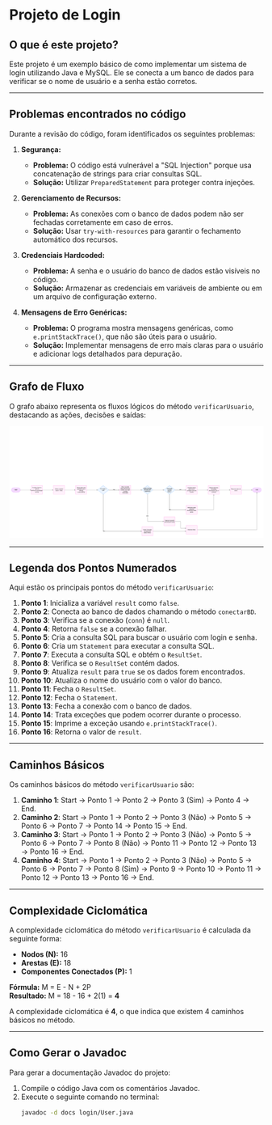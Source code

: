 # Projeto de Login

## O que é este projeto?
Este projeto é um exemplo básico de como implementar um sistema de login utilizando Java e MySQL. Ele se conecta a um banco de dados para verificar se o nome de usuário e a senha estão corretos.

---

## Problemas encontrados no código

Durante a revisão do código, foram identificados os seguintes problemas:

1. **Segurança:**
   - **Problema:** O código está vulnerável a "SQL Injection" porque usa concatenação de strings para criar consultas SQL.
   - **Solução:** Utilizar `PreparedStatement` para proteger contra injeções.

2. **Gerenciamento de Recursos:**
   - **Problema:** As conexões com o banco de dados podem não ser fechadas corretamente em caso de erros.
   - **Solução:** Usar `try-with-resources` para garantir o fechamento automático dos recursos.

3. **Credenciais Hardcoded:**
   - **Problema:** A senha e o usuário do banco de dados estão visíveis no código.
   - **Solução:** Armazenar as credenciais em variáveis de ambiente ou em um arquivo de configuração externo.

4. **Mensagens de Erro Genéricas:**
   - **Problema:** O programa mostra mensagens genéricas, como `e.printStackTrace()`, que não são úteis para o usuário.
   - **Solução:** Implementar mensagens de erro mais claras para o usuário e adicionar logs detalhados para depuração.

---

## Grafo de Fluxo

O grafo abaixo representa os fluxos lógicos do método `verificarUsuario`, destacando as ações, decisões e saídas:

![Grafo de Fluxo](fluxograma/fluoxograma.png)

---

## Legenda dos Pontos Numerados

Aqui estão os principais pontos do método `verificarUsuario`:

1. **Ponto 1**: Inicializa a variável `result` como `false`.
2. **Ponto 2**: Conecta ao banco de dados chamando o método `conectarBD`.
3. **Ponto 3**: Verifica se a conexão (`conn`) é `null`.
4. **Ponto 4**: Retorna `false` se a conexão falhar.
5. **Ponto 5**: Cria a consulta SQL para buscar o usuário com login e senha.
6. **Ponto 6**: Cria um `Statement` para executar a consulta SQL.
7. **Ponto 7**: Executa a consulta SQL e obtém o `ResultSet`.
8. **Ponto 8**: Verifica se o `ResultSet` contém dados.
9. **Ponto 9**: Atualiza `result` para `true` se os dados forem encontrados.
10. **Ponto 10**: Atualiza o nome do usuário com o valor do banco.
11. **Ponto 11**: Fecha o `ResultSet`.
12. **Ponto 12**: Fecha o `Statement`.
13. **Ponto 13**: Fecha a conexão com o banco de dados.
14. **Ponto 14**: Trata exceções que podem ocorrer durante o processo.
15. **Ponto 15**: Imprime a exceção usando `e.printStackTrace()`.
16. **Ponto 16**: Retorna o valor de `result`.

---

## Caminhos Básicos

Os caminhos básicos do método `verificarUsuario` são:

1. **Caminho 1**: Start → Ponto 1 → Ponto 2 → Ponto 3 (Sim) → Ponto 4 → End.
2. **Caminho 2**: Start → Ponto 1 → Ponto 2 → Ponto 3 (Não) → Ponto 5 → Ponto 6 → Ponto 7 → Ponto 14 → Ponto 15 → End.
3. **Caminho 3**: Start → Ponto 1 → Ponto 2 → Ponto 3 (Não) → Ponto 5 → Ponto 6 → Ponto 7 → Ponto 8 (Não) → Ponto 11 → Ponto 12 → Ponto 13 → Ponto 16 → End.
4. **Caminho 4**: Start → Ponto 1 → Ponto 2 → Ponto 3 (Não) → Ponto 5 → Ponto 6 → Ponto 7 → Ponto 8 (Sim) → Ponto 9 → Ponto 10 → Ponto 11 → Ponto 12 → Ponto 13 → Ponto 16 → End.

---

## Complexidade Ciclomática

A complexidade ciclomática do método `verificarUsuario` é calculada da seguinte forma:

- **Nodos (N):** 16
- **Arestas (E):** 18
- **Componentes Conectados (P):** 1

**Fórmula:** M = E - N + 2P  
**Resultado:** M = 18 - 16 + 2(1) = **4**

A complexidade ciclomática é **4**, o que indica que existem 4 caminhos básicos no método.


---
## Como Gerar o Javadoc

Para gerar a documentação Javadoc do projeto:

1. Compile o código Java com os comentários Javadoc.
2. Execute o seguinte comando no terminal:
   ```bash
   javadoc -d docs login/User.java